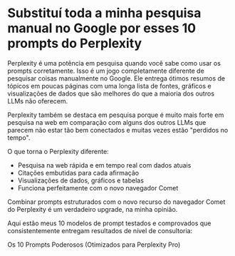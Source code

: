 # Substituí toda a minha pesquisa manual no Google por esses 10 prompts do Perplexity

Perplexity é uma potência em pesquisa quando você sabe como usar os prompts corretamente. Isso é um jogo completamente diferente de pesquisar coisas manualmente no Google. Ele entrega ótimos resumos de tópicos em poucas páginas com uma longa lista de fontes, gráficos e visualizações de dados que são melhores do que a maioria dos outros LLMs não oferecem.

Perplexity também se destaca em pesquisa porque é muito mais forte em pesquisa na web em comparação com alguns dos outros LLMs que parecem não estar tão bem conectados e muitas vezes estão "perdidos no tempo".

O que torna o Perplexity diferente:

- Pesquisa na web rápida e em tempo real com dados atuais
- Citações embutidas para cada afirmação
- Visualizações de dados, gráficos e tabelas
- Funciona perfeitamente com o novo navegador Comet

Combinar prompts estruturados com o novo recurso do navegador Comet do Perplexity é um verdadeiro upgrade, na minha opinião.

Aqui estão meus 10 modelos de prompt testados e comprovados que consistentemente entregam resultados de nível de consultoria:

Os 10 Prompts Poderosos (Otimizados para Perplexity Pro)
